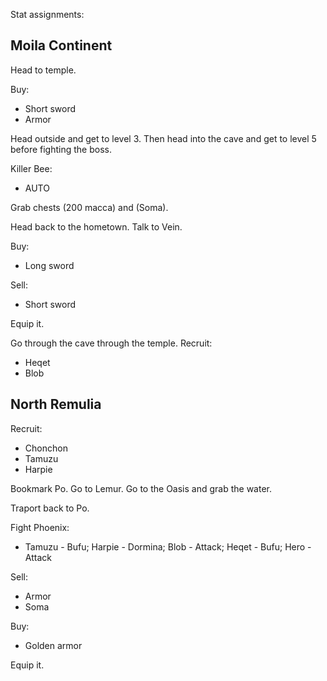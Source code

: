 Stat assignments:


## Moila Continent

Head to temple.

Buy:
- Short sword
- Armor

Head outside and get to level 3. Then head into the cave and get to level 5 before fighting the boss.

Killer Bee:
- AUTO

Grab chests (200 macca) and (Soma).

Head back to the hometown. Talk to Vein.

Buy:
- Long sword

Sell:
- Short sword

Equip it.

Go through the cave through the temple. Recruit:
- Heqet
- Blob


## North Remulia

Recruit:
- Chonchon
- Tamuzu
- Harpie

Bookmark Po. Go to Lemur. Go to the Oasis and grab the water.

Traport back to Po.

Fight Phoenix:
- Tamuzu - Bufu; Harpie - Dormina; Blob - Attack; Heqet - Bufu; Hero - Attack

Sell:
- Armor
- Soma

Buy:
- Golden armor

Equip it.
